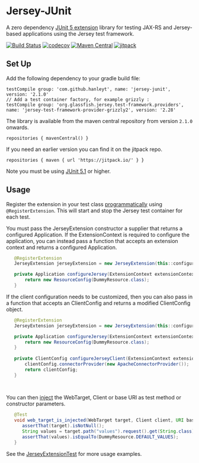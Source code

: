 # Jersey-JUnit
A zero dependency [JUnit 5 extension](https://junit.org/junit5/docs/current/user-guide/#extensions) library for testing JAX-RS and Jersey-based applications using the Jersey test framework.

[![Build Status](https://travis-ci.org/hanleyt/jersey-junit.svg?branch=master)](https://travis-ci.org/hanleyt/jersey-junit)
[![codecov](https://codecov.io/gh/hanleyt/jersey-junit/branch/master/graph/badge.svg)](https://codecov.io/gh/hanleyt/jersey-junit)
[![Maven Central](https://maven-badges.herokuapp.com/maven-central/com.github.hanleyt/jersey-junit/badge.svg)](https://maven-badges.herokuapp.com/maven-central/com.github.hanleyt/jersey-junit)
[![jitpack](https://jitpack.io/v/hanleyt/jersey-junit.svg)](https://jitpack.io/#hanleyt/jersey-junit)

Set Up
-----
Add the following dependency to your gradle build file:

```
testCompile group: 'com.github.hanleyt', name: 'jersey-junit', version: '2.1.0'
// Add a test container factory, for example grizzly :
testCompile group: 'org.glassfish.jersey.test-framework.providers', name: 'jersey-test-framework-provider-grizzly2', version: '2.28'
```

The library is available from the maven central repository from version `2.1.0` onwards.

```repositories { mavenCentral() }```

If you need an earlier version you can find it on the jitpack repo.

```repositories { maven { url 'https://jitpack.io/' } }```

Note you must be using [JUnit 5.1](https://junit.org/junit5/docs/current/release-notes/index.html#release-notes-5.1.0) or higher.

Usage
------

Register the extension in your test class [programmatically](https://junit.org/junit5/docs/current/user-guide/#extensions-registration-programmatic) using `@RegisterExtension`. This will start and stop the Jersey test container for each test.

You must pass the JerseyExtension constructor a supplier that returns a configured Application. 
If the ExtensionContext is required to configure the application, you can instead pass a function that accepts an extension context and returns a configured Application.

 ```java
    @RegisterExtension
    JerseyExtension jerseyExtension = new JerseyExtension(this::configureJersey);

    private Application configureJersey(ExtensionContext extensionContext) {
        return new ResourceConfig(DummyResource.class);
    }
 ```

If the client configuration needs to be customized, then you can also pass in a function that accepts an ClientConfig and returns a modified ClientConfig object.

 ```java
    @RegisterExtension
    JerseyExtension jerseyExtension = new JerseyExtension(this::configureJersey, this::configureJerseyClient);

    private Application configureJersey(ExtensionContext extensionContext) {
        return new ResourceConfig(DummyResource.class);
    }
    
    private ClientConfig configureJerseyClient(ExtensionContext extensionContext, ClientConfig clientConfig) {
		clientConfig.connectorProvider(new ApacheConnectorProvider());
		return clientConfig;
	}
	
    
 ```

 
 You can then [inject](https://junit.org/junit5/docs/current/user-guide/#writing-tests-dependency-injection) the WebTarget, Client or base URI as test method or constructor parameters.
 
  ```java
     @Test
     void web_target_is_injected(WebTarget target, Client client, URI baseUri) {
        assertThat(target).isNotNull();
        String values = target.path("values").request().get(String.class);
        assertThat(values).isEqualTo(DummyResource.DEFAULT_VALUES);
     }
  ```
  
  See the [JerseyExtensionTest](https://github.com/hanleyt/jersey-junit/blob/master/src/test/java/com/github/hanleyt/JerseyExtensionTest.java) for more usage examples.
